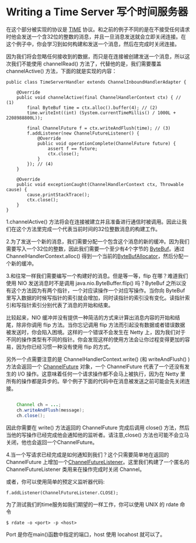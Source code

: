 Writing a Time Server 写个时间服务器
===============

在这个部分被实现的协议是 [TIME](http://tools.ietf.org/html/rfc868) 协议。和之前的例子不同的是在不接受任何请求时他会发送一个含32位的整数的消息，并且一旦消息发送就会立即关闭连接。在这个例子中，你会学习到如何构建和发送一个消息，然后在完成时关闭连接。

因为我们将会忽略任何接收到的数据，而只是在连接被创建发送一个消息，所以这次我们不能使用 channelRead() 方法了，代替他的是，我们需要覆盖 channelActive() 方法，下面的就是实现的内容：
	
	public class TimeServerHandler extends ChannelInboundHandlerAdapter {
		
		@Override
	    public void channelActive(final ChannelHandlerContext ctx) { // (1)
	        final ByteBuf time = ctx.alloc().buffer(4); // (2)
	        time.writeInt((int) (System.currentTimeMillis() / 1000L + 2208988800L));
	
	        final ChannelFuture f = ctx.writeAndFlush(time); // (3)
	        f.addListener(new ChannelFutureListener() {
	            @Override
	            public void operationComplete(ChannelFuture future) {
	                assert f == future;
	                ctx.close();
	            }
	        }); // (4)
	    }
	
	    @Override
	    public void exceptionCaught(ChannelHandlerContext ctx, Throwable cause) {
	        cause.printStackTrace();
	        ctx.close();
	    }
	}

1.channelActive() 方法将会在连接被建立并且准备进行通信时被调用。因此让我们在这个方法里完成一个代表当前时间的32位整数消息的构建工作。

2.为了发送一个新的消息，我们需要分配一个包含这个消息的新的缓冲。因为我们需要写入一个32位的整数，因此我们需要一个至少有4个字节的 [ByteBuf](http://netty.io/4.0/api/io/netty/buffer/ByteBuf.html)。通过 ChannelHandlerContext.alloc() 得到一个当前的[ByteBufAllocator](http://netty.io/4.0/api/io/netty/buffer/ByteBufAllocator.html)，然后分配一个新的缓冲。

3.和往常一样我们需要编写一个构建好的消息。但是等一等，flip 在哪？难道我们使用 NIO 发送消息时不是调用 java.nio.ByteBuffer.flip() 吗？ByteBuf 之所以没有这个方法因为有两个指针，一个对应读操作一个对应写操作。当你向 ByteBuf 里写入数据的时候写指针的索引就会增加，同时读指针的索引没有变化。读指针索引和写指针索引分别代表了消息的开始和结束。

比较起来，NIO 缓冲并没有提供一种简洁的方式来计算出消息内容的开始和结尾，除非你调用 flip 方法。当你忘记调用 flip 方法而引起没有数据或者错误数据被发送时，你会陷入困境。这样的一个错误不会发生在 Netty 上，因为我们对于不同的操作类型有不同的指针。你会发现这样的使用方法会让你过程变得更加的容易，因为你已经习惯一种没有使用 flip 的方式。

另外一个点需要注意的是 ChannelHandlerContext.write() (和 writeAndFlush() )方法会返回一个 [ChannelFuture](http://netty.io/4.0/api/io/netty/channel/ChannelFuture.html) 对象，一个 ChannelFuture 代表了一个还没有发生的 I/O 操作。这意味着任何一个请求操作都不会马上被执行，因为在 Netty 里所有的操作都是异步的。举个例子下面的代码中在消息被发送之前可能会先关闭连接。

```java

	Channel ch = ...;
	ch.writeAndFlush(message);
	ch.close();

```

因此你需要在 write() 方法返回的 ChannelFuture 完成后调用 close() 方法，然后当他的写操作已经完成他会通知他的监听者。请注意,close() 方法也可能不会立马关闭，他也会返回一个ChannelFuture。

4.当一个写请求已经完成是如何通知到我们？这个只需要简单地在返回的 ChannelFuture 上增加一个[ChannelFutureListener](http://netty.io/4.0/api/io/netty/channel/ChannelFutureListener.html)。这里我们构建了一个匿名的 ChannelFutureListener 类用来在操作完成时关闭 Channel。

或者，你可以使用简单的预定义监听器代码:

	f.addListener(ChannelFutureListener.CLOSE);

为了测试我们的time服务如我们期望的一样工作，你可以使用 UNIX 的 rdate 命令
    
	$ rdate -o <port> -p <host>

Port 是你在main()函数中指定的端口，host 使用 locahost 就可以了。